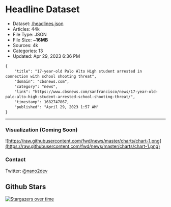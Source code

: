 # Headline Dataset

- Dataset: [/headlines.json](https://raw.githubusercontent.com/fwd/news/master/headlines.json) 
- Articles: 44k
- File Type: JSON
- File Size: ~**16MB**
- Sources: 4k
- Categories: 13
- Updated: Apr 29, 2023 6:36 PM

```
{
    "title": "17-year-old Palo Alto High student arrested in connection with school shooting threat",
    "domain": "cbsnews.com",
    "category": "news",
    "link": "https://www.cbsnews.com/sanfrancisco/news/17-year-old-palo-alto-high-student-arrested-school-shooting-threat/",
    "timestamp": 1682747867,
    "published": "April 29, 2023 1:57 AM"
}
```

---

### Visualization (Coming Soon)

![https://raw.githubusercontent.com/fwd/news/master/charts/chart-1.png](https://raw.githubusercontent.com/fwd/news/master/charts/chart-1.png)

### Contact 

Twitter: [@nano2dev](https://twitter.com/nano2dev)

## Github Stars

[![Stargazers over time](https://starchart.cc/fwd/news.svg)](https://starchart.cc/fwd/news)
